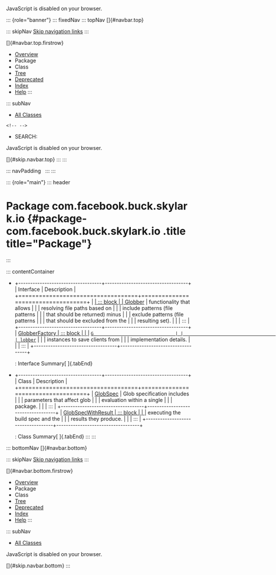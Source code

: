 <div>

JavaScript is disabled on your browser.

</div>

::: {role="banner"}
::: fixedNav
::: topNav
[]{#navbar.top}

::: skipNav
[Skip navigation links](#skip.navbar.top "Skip navigation links")
:::

[]{#navbar.top.firstrow}

-   [Overview](../../../../../index.html)
-   Package
-   Class
-   [Tree](package-tree.html)
-   [Deprecated](../../../../../deprecated-list.html)
-   [Index](../../../../../index-all.html)
-   [Help](../../../../../help-doc.html)
:::

::: subNav
-   [All Classes](../../../../../allclasses.html)

```{=html}
<!-- -->
```
-   SEARCH:

<div>

<div>

JavaScript is disabled on your browser.

</div>

</div>

[]{#skip.navbar.top}
:::
:::

::: navPadding
 
:::
:::

::: {role="main"}
::: header
# Package com.facebook.buck.skylark.io {#package-com.facebook.buck.skylark.io .title title="Package"}
:::

::: contentContainer
-   +-----------------------------------+-----------------------------------+
    | Interface                         | Description                       |
    +===================================+===================================+
    | [                                 | ::: block                         |
    | Globber](Globber.html "interface  | A contract for globbing           |
    | in com.facebook.buck.skylark.io") | functionality that allows         |
    |                                   | resolving file paths based on     |
    |                                   | include patterns (file patterns   |
    |                                   | that should be returned) minus    |
    |                                   | exclude patterns (file patterns   |
    |                                   | that should be excluded from the  |
    |                                   | resulting set).                   |
    |                                   | :::                               |
    +-----------------------------------+-----------------------------------+
    | [GlobberFactory                   | ::: block                         |
    | ](GlobberFactory.html "interface  | Creates                           |
    | in com.facebook.buck.skylark.io") | [`G                               |
    |                                   | lobber`](Globber.html "interface  |
    |                                   | in com.facebook.buck.skylark.io") |
    |                                   | instances to save clients from    |
    |                                   | implementation details.           |
    |                                   | :::                               |
    +-----------------------------------+-----------------------------------+

    : Interface Summary[ ]{.tabEnd}

-   +-----------------------------------+-----------------------------------+
    | Class                             | Description                       |
    +===================================+===================================+
    | [GlobSpec](GlobSpec.html "class   | ::: block                         |
    | in com.facebook.buck.skylark.io") | Glob specification includes       |
    |                                   | parameters that affect glob       |
    |                                   | evaluation within a single        |
    |                                   | package.                          |
    |                                   | :::                               |
    +-----------------------------------+-----------------------------------+
    | [GlobSpecWithResult               | ::: block                         |
    | ](GlobSpecWithResult.html "class  | Set of globs performed while      |
    | in com.facebook.buck.skylark.io") | executing the build spec and the  |
    |                                   | results they produce.             |
    |                                   | :::                               |
    +-----------------------------------+-----------------------------------+

    : Class Summary[ ]{.tabEnd}
:::
:::

::: bottomNav
[]{#navbar.bottom}

::: skipNav
[Skip navigation links](#skip.navbar.bottom "Skip navigation links")
:::

[]{#navbar.bottom.firstrow}

-   [Overview](../../../../../index.html)
-   Package
-   Class
-   [Tree](package-tree.html)
-   [Deprecated](../../../../../deprecated-list.html)
-   [Index](../../../../../index-all.html)
-   [Help](../../../../../help-doc.html)
:::

::: subNav
-   [All Classes](../../../../../allclasses.html)

<div>

<div>

JavaScript is disabled on your browser.

</div>

</div>

[]{#skip.navbar.bottom}
:::
